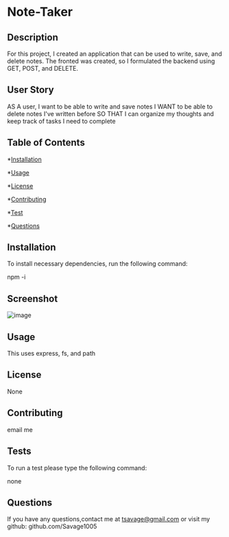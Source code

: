# Note-Taker

## Description
 For this project, I created an application that can be used to write, save, and delete notes.  The fronted was created, so I formulated the backend using GET, POST, and DELETE.

## User Story
AS A user, I want to be able to write and save notes
I WANT to be able to delete notes I've written before
SO THAT I can organize my thoughts and keep track of tasks I need to complete

## Table of Contents

*[Installation](#installation)

*[Usage](#usage)

*[License](#license)

*[Contributing](#contributing)

*[Test](#tests)

*[Questions](#questions)

## Installation

To install necessary dependencies, run the following command:

npm -i

## Screenshot
![image](https://i.gyazo.com/6355b851d043a84c07caeec2408e2d14.png)

## Usage

This uses express, fs, and path

## License

None

## Contributing

email me

## Tests

To run a test please type the following command:

none

## Questions

If you have any questions,contact me at tsavage@gmail.com or visit my github: github.com/Savage1005

